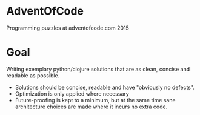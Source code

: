 # AdventOfCode

Programming puzzles at adventofcode.com 2015

# Goal

Writing exemplary python/clojure solutions that are as clean, concise and readable as possible.

* Solutions should be concise, readable and have "obviously no defects".
* Optimization is only applied where necessary
* Future-proofing is kept to a minimum, but at the same time sane architecture choices are made where it incurs no extra code.
